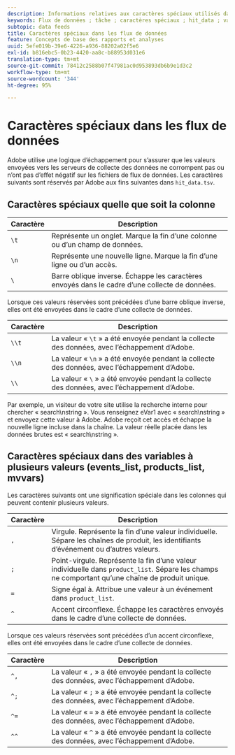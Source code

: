 ```yaml
---
description: Informations relatives aux caractères spéciaux utilisés dans le flux de données.
keywords: Flux de données ; tâche ; caractères spéciaux ; hit_data ; variables à plusieurs valeurs ; événements_liste ; products_liste ; mvvars
subtopic: data feeds
title: Caractères spéciaux dans les flux de données
feature: Concepts de base des rapports et analyses
uuid: 5efe019b-39e6-4226-a936-88202a02f5e6
exl-id: b816ebc5-0b23-4420-aa8c-b88953d031e6
translation-type: tm+mt
source-git-commit: 78412c2588b07f47981ac0d953893db6b9e1d3c2
workflow-type: tm+mt
source-wordcount: '344'
ht-degree: 95%

---
```


# Caractères spéciaux dans les flux de données

Adobe utilise une logique d’échappement pour s’assurer que les valeurs envoyées vers les serveurs de collecte des données ne corrompent pas ou n’ont pas d’effet négatif sur les fichiers de flux de données. Les caractères suivants sont réservés par Adobe aux fins suivantes dans `hit_data.tsv`.

## Caractères spéciaux quelle que soit la colonne

| Caractère | Description |
|--- |--- |
| `\t` | Représente un onglet. Marque la fin d’une colonne ou d’un champ de données. |
| `\n` | Représente une nouvelle ligne. Marque la fin d’une ligne ou d’un accès. |
| `\` | Barre oblique inverse. Échappe les caractères envoyés dans le cadre d’une collecte de données. |

Lorsque ces valeurs réservées sont précédées d’une barre oblique inverse, elles ont été envoyées dans le cadre d’une collecte de données.

| Caractère | Description |
|--- |--- |
| `\\t` | La valeur « `\t` » a été envoyée pendant la collecte des données, avec l’échappement d’Adobe. |
| `\\n` | La valeur « `\n` » a été envoyée pendant la collecte des données, avec l’échappement d’Adobe. |
| `\\` | La valeur « `\` » a été envoyée pendant la collecte des données, avec l’échappement d’Adobe. |

Par exemple, un visiteur de votre site utilise la recherche interne pour chercher « search\nstring ». Vous renseignez eVar1 avec « search\nstring » et envoyez cette valeur à Adobe. Adobe reçoit cet accès et échappe la nouvelle ligne incluse dans la chaîne. La valeur réelle placée dans les données brutes est « search\\nstring ».

## Caractères spéciaux dans des variables à plusieurs valeurs (events_list, products_list, mvvars)

Les caractères suivants ont une signification spéciale dans les colonnes qui peuvent contenir plusieurs valeurs.

| Caractère | Description |
|--- |--- |
| `,` | Virgule. Représente la fin d’une valeur individuelle. Sépare les chaînes de produit, les identifiants d’événement ou d’autres valeurs. |
| `;` | Point-virgule. Représente la fin d’une valeur individuelle dans `product_list`. Sépare les champs ne comportant qu’une chaîne de produit unique. |
| `=` | Signe égal à. Attribue une valeur à un événement dans `product_list`. |
| `^` | Accent circonflexe. Échappe les caractères envoyés dans le cadre d’une collecte de données. |

Lorsque ces valeurs réservées sont précédées d’un accent circonflexe, elles ont été envoyées dans le cadre d’une collecte de données.

| Caractère | Description |
|--- |--- |
| `^,` | La valeur « `,` » a été envoyée pendant la collecte des données, avec l’échappement d’Adobe. |
| `^;` | La valeur « `;` » a été envoyée pendant la collecte des données, avec l’échappement d’Adobe. |
| `^=` | La valeur « `=` » a été envoyée pendant la collecte des données, avec l’échappement d’Adobe. |
| `^^` | La valeur « `^` » a été envoyée pendant la collecte des données, avec l’échappement d’Adobe. |

